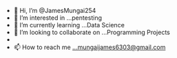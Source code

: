 - 👋 Hi, I’m @JamesMungai254
- 👀 I’m interested in ...pentesting
- 🌱 I’m currently learning ...Data Science
- 💞️ I’m looking to collaborate on ...Programming Projects
- 
- 📫 How to reach me ...mungaijames6303@gmail.com

<!---
JamesMungai254/JamesMungai254 is a ✨ special ✨ repository because its `README.md` (this file) appears on your GitHub profile.
You can click the Preview link to take a look at your changes.
--->
